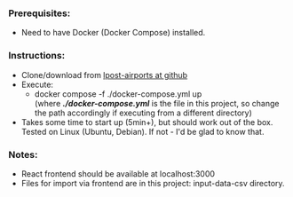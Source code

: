 ### Prerequisites:
- Need to have Docker (Docker Compose) installed.

### Instructions:
- Clone/download from [lpost-airports at github](https://github.com/AurJur/lpost-airports)
- Execute:
    - docker compose -f ./docker-compose.yml up  
      (where ***./docker-compose.yml*** is the file in this project, so change the path accordingly if executing from a different directory)
- Takes some time to start up (5min+), but should work out of the box. Tested on Linux (Ubuntu, Debian). If not - I'd be glad to know that. 

### Notes:
- React frontend should be available at localhost:3000
- Files for import via frontend are in this project: input-data-csv directory.